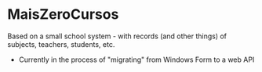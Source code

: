 # MaisZeroCursos
Based on a small school system - with records (and other things) of subjects, teachers, students, etc.

- Currently in the process of "migrating" from Windows Form to a web API

